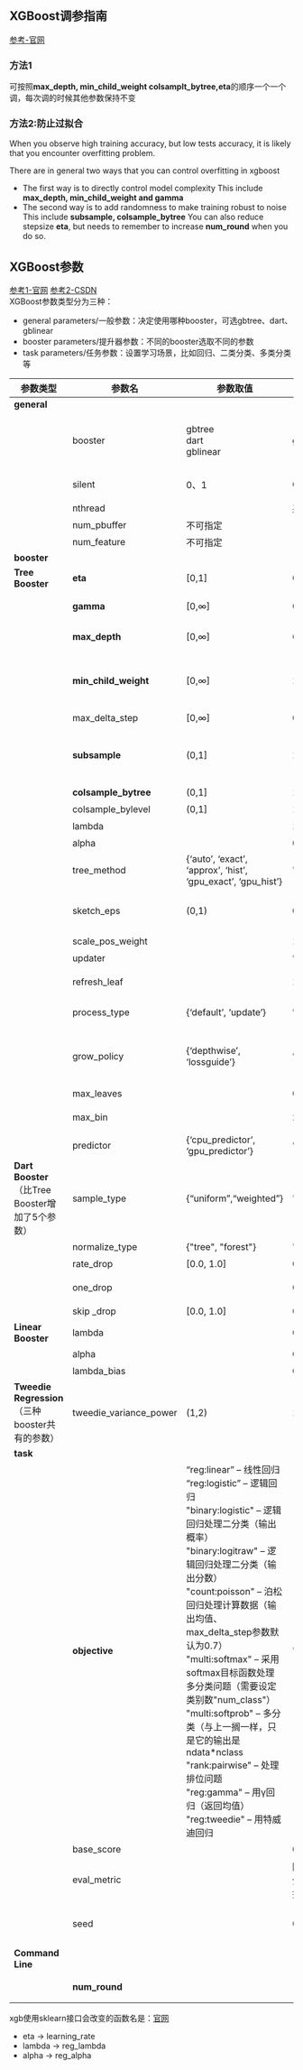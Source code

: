 ## XGBoost调参指南
[参考-官网](http://xgboost.readthedocs.io/en/latest/////////how_to/param_tuning.html)
### 方法1
可按照**max_depth, min_child_weight colsamplt_bytree,eta**的顺序一个一个调，每次调的时候其他参数保持不变
### 方法2:防止过拟合
When you observe high training accuracy, but low tests accuracy, it is likely that you encounter overfitting problem.

There are in general two ways that you can control overfitting in xgboost

- The first way is to directly control model complexity
	This include **max_depth, min_child_weight and gamma**
- The second way is to add randomness to make training robust to noise
This include **subsample, colsample_bytree**
You can also reduce stepsize **eta**, but needs to remember to increase **num_round** when you do so.

## XGBoost参数
[参考1-官网](http://xgboost.readthedocs.io/en/latest/////parameter.html) [参考2-CSDN](http://m.blog.csdn.net/qimiejia5584/article/details/78622442)
<br>XGBoost参数类型分为三种：
- general parameters/一般参数：决定使用哪种booster，可选gbtree、dart、gblinear
- booster parameters/提升器参数：不同的booster选取不同的参数
- task parameters/任务参数：设置学习场景，比如回归、二类分类、多类分类等

| 参数类型 | 参数名 | 参数取值 | 默认值 | 说明 |
|-------- | --------| -------- | -------- | -------- |
| **general** | | | | |
|| booster | gbtree<br>dart<br>gblinear | gbtree | 指定使用的booster。前两种为树模型，后两种为线性模型。一般用默认的就好|
| | silent | 0、1 | 0 | 0表示输出运行信息，1表示采取静默模式 |
| | nthread | |系统允许的最大线程数 | 并发线程数 |
| | num_pbuffer | 不可指定 | | 缓冲池大小 |
| | num_feature | 不可指定 |  | 特征维度 |
| **booster** |  |  |  | |
| **Tree Booster** | **eta** | [0,1] |0.3| 学习率 |
| | **gamma** | [0,∞] |0 | 最小损失分裂。越大越保守，一般0.1、0.2这样子  |
| | **max_depth** | [0,∞] | 6 | 树的最大深度。越大模型越复杂，越容易过拟合 |
| | **min_child_weight** | [0,∞] | 1 | 子节点最小的权重。非常容易影响结果，参数数值越大，就越保守，越不会过拟合 |
| | max_delta_step | [0,∞] |0  | 最大delta的步数|
| | **subsample** | (0,1] | 1 | 子样本数目。是否只使用部分的样本进行训练，这可以避免过拟合化。默认为1，即全部用作训练。 |
| | **colsample_bytree** | (0,1] | 1 | 每棵树的列数（特征数） |
| | colsample_bylevel | (0,1] | 1 | 每一层的列数（特征数）|
| | lambda |  | 1 | L2正则化的权重 |
| | alpha |  | 0 | L1正则化的权重 |
| | tree_method | {‘auto’, ‘exact’, ‘approx’, ‘hist’, ‘gpu_exact’, ‘gpu_hist’}  | 'auto' |树构造的算法 |
| | sketch_eps | (0,1) |0.03 | 当tree_mothed='approx'才有用|
| | scale_pos_weight |  | 1 | 用在不均衡的分类中 |
| | updater |  | ’grow_colmaker,prune’ | 更新器 |
| | refresh_leaf |  |1 |当updater= refresh才有用 |
| | process_type | {‘default’, ‘update’} |’default’ |程序运行方式。update表示更新已有的树|
| | grow_policy |  {‘depthwise’, ‘lossguide’}  |’depthwise’ |控制新结点加入树的方式。当tree_mothod='hist'才有用|
| | max_leaves |  |0 | 要添加的最大结点数 |
| | max_bin |  | 256|当tree_mothod='hist'才有用|
| | predictor | {‘cpu_predictor’, ‘gpu_predictor’}  |’cpu_predictor’ | 算法预测时采用的方式|
| **Dart Booster**<br>（比Tree Booster增加了5个参数）  | sample_type| {“uniform”,“weighted”}  | "uniform"|选样方式 |
|  |normalize_type  |{"tree", "forest"} | "tree"|正则化方式 |
| | rate_drop   | [0.0, 1.0] |0.0| 舍弃上一轮树的比例|
|| one_drop |  | 0| 当值不为0的时候，至少有一棵树被舍弃|
| |skip	_drop  | [0.0, 1.0] |0.0 | 跳过舍弃树的程序的概率|
| **Linear Booster** | lambda |  |0 |L2正则化的权重 |
|  | alpha |  |0 | L1正则化的权重|
|  | lambda_bias |  |0 |L2正则化的偏爱 |
| **Tweedie Regression**<br>（三种booster共有的参数） | tweedie_variance_power | (1,2) |1.5 | 接近2代表接近gamma分布，接近1代表接近泊松分布|
| **task** |  |  | | |
|  | **objective** | “reg:linear” – 线性回归<br> “reg:logistic” – 逻辑回归<br>"binary:logistic" – 逻辑回归处理二分类（输出概率）<br>"binary:logitraw" – 逻辑回归处理二分类（输出分数）<br>"count:poisson" – 泊松回归处理计算数据（输出均值、max_delta_step参数默认为0.7）<br>"multi:softmax" – 采用softmax目标函数处理多分类问题（需要设定类别数"num_class"）<br>"multi:softprob" – 多分类（与上一搁一样，只是它的输出是ndata*nclass<br>"rank:pairwise" – 处理排位问题<br>"reg:gamma" – 用γ回归（返回均值）<br>"reg:tweedie" – 用特威迪回归| 'reg:linear' |定义学习任务及相应的学习目标 |
|  | base_score |  | 0.5 | 所有实例的初始预测得分 |
|  | eval_metric |  | 回归问题:rmse<br>分类问题:error<br>排位问题:map| 评价指标/性能度量。Python可通过list传递多个评价指标 |
|  | seed |  | 0  | 随机数种子。每次取一样的seed可得到相同的随机划分 |
| **Command Line** |  |  | | |
||**num_round**||| boosting的轮数/迭代次数|

xgb使用sklearn接口会改变的函数名是：[官网](http://xgboost.readthedocs.io/en/latest/////python/python_api.html#module-xgboost.sklearn)
- eta -> learning_rate
- lambda -> reg_lambda
- alpha -> reg_alpha